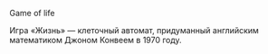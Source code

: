 Game of life

Игра «Жизнь» — клеточный автомат, придуманный английским математиком Джоном Конвеем в 1970 году.
